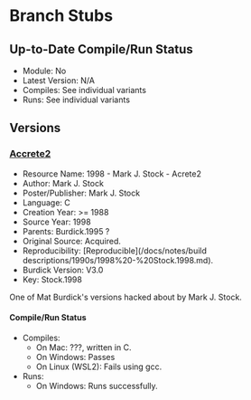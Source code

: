 # Branch Stubs

## Up-to-Date Compile/Run Status

- Module: No
- Latest Version: N/A
- Compiles: See individual variants
- Runs: See individual variants

## Versions

### [Accrete2](https://web.archive.org/web/20120201000000*/http://markjstock.org/progs/accrete2.tar.gz)

- Resource Name: 1998 - Mark J. Stock - Acrete2
- Author: Mark J. Stock
- Poster/Publisher: Mark J. Stock
- Language: C
- Creation Year: >= 1988
- Source Year: 1998
- Parents: Burdick.1995 ?
- Original Source: Acquired.
- Reproducibility: [Reproducible](/docs/notes/build descriptions/1990s/1998%20-%20Stock.1998.md).
- Burdick Version: V3.0
- Key: Stock.1998

One of Mat Burdick's versions hacked about by Mark J. Stock. 

#### Compile/Run Status
- Compiles:
    - On Mac: ???, written in C.
    - On Windows: Passes
    - On Linux (WSL2): Fails using gcc.
- Runs:
    - On Windows: Runs successfully.